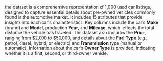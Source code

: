 the dataset is a comprehensive representation of 1,000 used car listings, designed to capture essential details about pre-owned vehicles commonly found in the automotive market. It includes 15 attributes that provide insights into each car's characteristics. Key columns include the car's **Make** (brand) and **Model**, production **Year**, and **Mileage**, which reflects the total distance the vehicle has traveled. The dataset also includes the **Price**, ranging from $2,000 to $50,000, and details about the **Fuel Type** (e.g., petrol, diesel, hybrid, or electric) and **Transmission** type (manual or automatic). Information about the car's **Owner Type** is provided, indicating whether it is a first, second, or third-owner vehicle.
